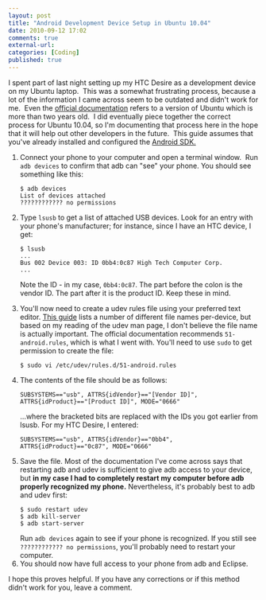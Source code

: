 ```yaml
---
layout: post
title: "Android Development Device Setup in Ubuntu 10.04"
date: 2010-09-12 17:02
comments: true
external-url:
categories: [Coding]
published: true
---
```

I spent part of last night setting up my HTC Desire as a development device on my Ubuntu laptop.  This was a somewhat frustrating process, because a lot of the information I came across seem to be outdated and didn't work for me.  Even the <a title="Android documentation for developing on a device" href="http://developer.android.com/guide/developing/device.html">official documentation</a> refers to a version of Ubuntu which is more than two years old.  I did eventually piece together the correct process for Ubuntu 10.04, so I'm documenting that process here in the hope that it will help out other developers in the future.  This guide assumes that you've already installed and configured the <a href="http://developer.android.com/sdk/index.html">Android SDK.</a><!-- more -->
<ol>
	<li>Connect your phone to your computer and open a terminal window.  Run <code>adb devices</code> to confirm that adb can "see" your phone.  You should see something like this:
<pre><code>$ adb devices
List of devices attached
???????????? no permissions</code></pre>
    </li><li>Type <code>lsusb</code> to get a list of attached USB devices.  Look for an entry with your phone's manufacturer; for instance, since I have an HTC device, I get:
<pre><code>$ lsusb
...
Bus 002 Device 003: ID 0bb4:0c87 High Tech Computer Corp. 
...</code></pre>

Note the ID - in my case, <code>0bb4:0c87</code>.  The part before the colon is the vendor ID.  The part after it is the product ID.  Keep these in mind.
</li><li>
You'll now need to create a udev rules file using your preferred text editor.  <a href="http://dimitar.me/how-to-connect-your-android-phone-to-ubuntu-to-do-developmenttestinginstallations-or-tethering/" title="How to connect your Android phone to Ubuntu">This guide</a> lists a number of different file names per-device, but based on my reading of the udev man page, I don't believe the file name is actually important.  The official documentation recommends <code>51-android.rules</code>, which is what I went with.  You'll need to use <code>sudo</code> to get permission to create the file:
<pre><code>$ sudo vi /etc/udev/rules.d/51-android.rules</code></pre>
</li>
<li>
The contents of the file should be as follows:
<pre><code>SUBSYSTEMS=="usb", ATTRS{idVendor}=="[Vendor ID]", ATTRS{idProduct}=="[Product ID]", MODE="0666"</code></pre>
...where the bracketed bits are replaced with the IDs you got earlier from lsusb.  For my HTC Desire, I entered:
<pre><code>SUBSYSTEMS=="usb", ATTRS{idVendor}=="0bb4", ATTRS{idProduct}=="0c87", MODE="0666"</code></pre>
</li>
<li>
Save the file.  Most of the documentation I've come across says that restarting adb and udev is sufficient to give adb access to your device, but <strong>in my case I had to completely restart my computer before adb properly recognized my phone.</strong>  Nevertheless, it's probably best to adb and udev first:
<pre><code>$ sudo restart udev
$ adb kill-server
$ adb start-server</code></pre>
Run <code>adb devices</code> again to see if your phone is recognized.  If you still see <code>???????????? no permissions</code>, you'll probably need to restart your computer.
</li>
<li>
You should now have full access to your phone from adb and Eclipse.
</li>
</ol>

I hope this proves helpful.  If you have any corrections or if this method didn't work for you, leave a comment.
